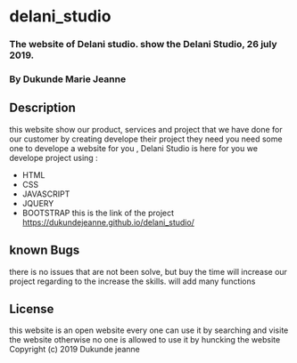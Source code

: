 # delani_studio
### The website of Delani studio. show the Delani Studio, 26 july 2019.
### By Dukunde Marie Jeanne
## Description
this website show our product, services and project that we have done for our customer by creating develope their project they need
you need some one to develope a website for you , Delani Studio is here for you 
we develope project using :
* HTML
* CSS
* JAVASCRIPT
* JQUERY
* BOOTSTRAP
this is the link of the project https://dukundejeanne.github.io/delani_studio/
## known Bugs
there is no issues that are not been solve, but buy the time will increase our project regarding to the increase the skills. will add many functions  
 ## License
 this website is an open website every one can use it by searching and visite the website 
 otherwise no one is allowed to use it by huncking the website 
 Copyright (c) 2019  Dukunde jeanne 
